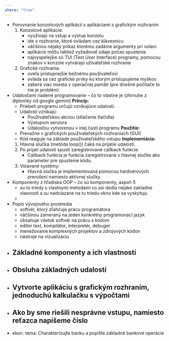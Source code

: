 ```yaml
---
share: "true"
---
```


- Porovnanie konzolových aplikácií s aplikáciami s grafickým rozhraním
	1. Konzolové aplikácie:
		- využívajú na vstup a výstup konzolu
		- ide o rozhranie, ktoré ovládam cez klávesnicu
		- väčšinou nejaký príkaz ktorému zadáme argumenty pri volaní
		- aplikácie môžu taktiež vyžadovať údaje počas spustenia
		- najvyspelejšie sú TUI (Text User Interface) programy, pomocou znakov v konzole vytvárajú uživateľské rozhranie
	2. Grafické rozhrania:
		- oveľa prístupnejšie bežnému použivateľovi
		- ovláda sa cez grafické prvky ku ktorým pristupujeme myškou
		- zaberá viac miesta v operačnej pamäti (pre dnešné počitače to nie je problém)
- Udalosťami riadené programovanie – čo to vlastne je (zhrnutie z diplomky od google gemini)
	**Princíp:**
	- Priebeh programu určujú vznikajúce udalosti.
	- Udalosti vznikajú:
	    - Používateľskou akciou (stlačenie tlačidla)
	    - Výstupom senzora
	    - Udalosťou vytvorenou v inej časti programu
	**Použitie:**
	- Prevažne v grafických používateľských rozhraniach (GUI)
	- Kód reaguje na základe používateľského vstupu
	**Implementácia:**
	1. Hlavná slučka (metóda loop()) čaká na prijatie udalosti.
	2. Po prijatí udalosti spustí zaregistrované callback funkcie.
	    - Callback funkcia je funkcia zaregistrovaná v hlavnej slučke ako parameter pre spustenie kódu.
	3. Vstavané systémy:
	    - Hlavná slučka je implementovaná pomocou hardvérových prerušení namiesto aktívnej slučky.
- Komponenty z hľadiska OOP – čo sú komponenty, aspoň 5
	- su to triedy s vlastnymi metodami co asi dedia nejake zakladne vlasnosti a su nadviazane na tu triedu okno kde sa vyskytuju
	- 
- Popis vývojového prostredia
	- softvér, ktorý zľahčuje prácu programátora
	- väčšinou zameraný na jeden konkrétny programovací jazyk
	- obsahuje všetok softvér na prácu s kódom
	- editor text, kompilátor, interpretér, debuger
	- menežovanie komplexných projektov a zdrojových kódov
	- nástroje na vizualizáciu 
- Základné komponenty a ich vlastnosti
	- 
- Obsluha základných udalostí
	- 
- Vytvorte aplikáciu s grafickým rozhraním, jednoduchú kalkulačku s výpočtami
	- 
- Ako by sme riešili nesprávne vstupu, namiesto reťazca napíšeme číslo
	- 
- ekon. téma: Charakterizujte banku a popíšte základné bankové operácie